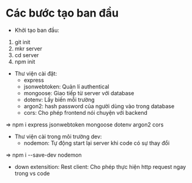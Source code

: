 # Các bước tạo ban đầu

-   Khởi tạo ban đầu:

1. git init
2. mkr server
3. cd server
4. npm init

-   Thư viện cài đặt:
    -   express
    -   jsonwebtoken: Quản lí authentical
    -   mongoose: Giao tiếp từ server với database
    -   dotenv: Lấy biến mỗi trường
    -   argon2: hash password của người dùng vào trong database
    -   cors: Cho phép frontend nói chuyện với backend

=> npm i express jsonwebtoken mongoose dotenv argon2 cors

-   Thư viện cài trong môi trường dev:
    -   nodemon: Tự động start lại server khi code có sự thay đổi

=> npm i --save-dev nodemon

-   down extensition: Rest client: Cho phép thực hiện http request ngay trong vs code
